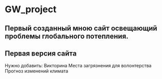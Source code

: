 # GW_project
## Первый созданный мною сайт освещающий проблемы глобального потепления.
## Первая версия сайта

Нужно добавить:
Викторина
Места загрязнения для волонтерства
Прогноз изменений климата
